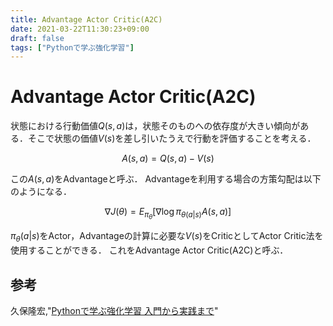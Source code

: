 ```yaml
---
title: Advantage Actor Critic(A2C)
date: 2021-03-22T11:30:23+09:00
draft: false
tags: ["Pythonで学ぶ強化学習"] 
---
```

<!--more-->
# Advantage Actor Critic(A2C)
状態における行動価値$Q(s,a)$は，状態そのものへの依存度が大きい傾向がある．そこで状態の価値$V(s)$を差し引いたうえで行動を評価することを考える．

$$A(s,a)=Q(s,a)-V(s)$$

この$A(s,a)$をAdvantageと呼ぶ．
Advantageを利用する場合の方策勾配は以下のようになる．

$$\nabla J(\theta) = E_{\pi_{\theta}}[\nabla \log \pi_{\theta(a|s)}A(s,a)]$$

$\pi_\theta(a|s)$をActor，Advantageの計算に必要な$V(s)$をCriticとしてActor Critic法を使用することができる．
これをAdvantage Actor Critic(A2C)と呼ぶ．

## 参考
久保隆宏,"[Pythonで学ぶ強化学習 入門から実践まで](https://amzn.to/3tA1S4W)"

